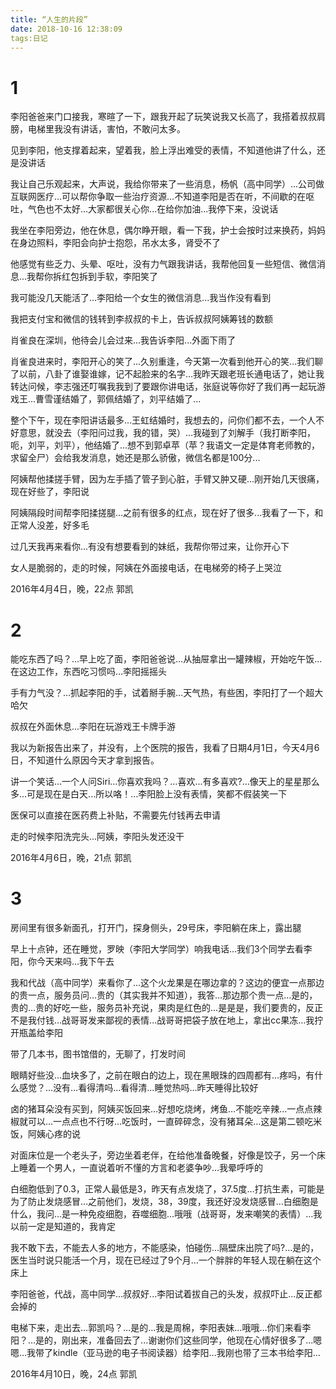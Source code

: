 ```yaml
---
title: “人生的片段”
date: 2018-10-16 12:38:09
tags:日记
---
```

# 1
李阳爸爸来门口接我，寒暄了一下，跟我开起了玩笑说我又长高了，我搭着叔叔肩膀，电梯里我没有讲话，害怕，不敢问太多。

见到李阳，他支撑着起来，望着我，脸上浮出难受的表情，不知道他讲了什么，还是没讲话

我让自己乐观起来，大声说，我给你带来了一些消息，杨帆（高中同学）...公司做互联网医疗...可以帮你争取一些治疗资源…不知道李阳是否在听，不间歇的在呕吐，气色也不太好...大家都很关心你...在给你加油...我停下来，没说话

我坐在李阳旁边，他在休息，偶尔睁开眼，看一下我，护士会按时过来换药，妈妈在身边照料，李阳会向护士抱怨，吊水太多，肾受不了

他感觉有些乏力、头晕、呕吐，没有力气跟我讲话，我帮他回复一些短信、微信消息...我帮你拆红包拆到手软，李阳笑了

我可能没几天能活了…李阳给一个女生的微信消息...我当作没有看到

我把支付宝和微信的钱转到李叔叔的卡上，告诉叔叔阿姨筹钱的数额

肖雀良在深圳，他待会儿会过来…我告诉李阳...外面下雨了

肖雀良进来时，李阳开心的笑了...久别重逢，今天第一次看到他开心的笑...我们聊了以前，八卦了谁娶谁嫁，记不起脸来的名字...我昨天跟老班长通电话了，她让我转达问候，李志强还叮嘱我我到了要跟你讲电话，张庭说等你好了我们再一起玩游戏王...曹雪谨结婚了，郭佩结婚了，刘平结婚了...

整个下午，现在李阳讲话最多…王虹结婚时，我想去的，问你们都不去，一个人不好意思，就没去（李阳问过我，我的错，哭）…我碰到了刘解手（我打断李阳，呃，刘平，刘平），他结婚了...想不到郭卓苹（苹？我语文一定是体育老师教的，求留全尸）会给我发消息，她还是那么骄傲，微信名都是100分...

阿姨帮他揉搓手臂，因为左手插了管子到心脏，手臂又肿又硬...刚开始几天很痛，现在好些了，李阳说

阿姨隔段时间帮李阳揉搓腿...之前有很多的红点，现在好了很多...我看了一下，和正常人没差，好多毛

过几天我再来看你...有没有想要看到的妹纸，我帮你带过来，让你开心下

女人是脆弱的，走的时候，阿姨在外面接电话，在电梯旁的椅子上哭泣

2016年4月4日，晚，22点
郭凯

# 2



能吃东西了吗？…早上吃了面，李阳爸爸说…从抽屉拿出一罐辣椒，开始吃午饭…在这边工作，东西吃习惯吗…李阳摇摇头

手有力气没？…抓起李阳的手，试着掰手腕…天气热，有些困，李阳打了一个超大哈欠

叔叔在外面休息...李阳在玩游戏王卡牌手游

我以为新报告出来了，并没有，上个医院的报告，我看了日期4月1日，今天4月6日，不知道什么原因今天才拿到报告。

讲一个笑话...一个人问Siri...你喜欢我吗？…喜欢...有多喜欢?…像天上的星星那么多…可是现在是白天...所以咯！…李阳脸上没有表情，笑都不假装笑一下

医保可以直接在医药费上补贴，不需要先付钱再去申请

走的时候李阳洗完头...阿姨，李阳头发还没干


2016年4月6日，晚，21点
郭凯

# 3
房间里有很多新面孔，打开门，探身侧头，29号床，李阳躺在床上，露出腿

早上十点钟，还在睡觉，罗映（李阳大学同学）响我电话…我们3个同学去看李阳，你今天来吗…我下午去

我和代战（高中同学）来看你了…这个火龙果是在哪边拿的？这边的便宜一点那边的贵一点，服务员问…贵的（其实我并不知道），我答…那边那个贵一点…是的，贵的…贵的好吃一些，服务员补充说，果肉是红色的…是是是，我们要贵的，反正不是我付钱…战哥哥发来鄙视的表情...战哥哥把袋子放在地上，拿出cc果冻…我拧开瓶盖给李阳

带了几本书，图书馆借的，无聊了，打发时间

眼睛好些没…血块多了，之前在眼白的边上，现在黑眼珠的四周都有…疼吗，有什么感觉？…没有…看得清吗…看得清...睡觉热吗…昨天睡得比较好

卤的猪耳朵没有买到，阿姨买饭回来…好想吃烧烤，烤鱼…不能吃辛辣…一点点辣椒就可以…一点点也不行呀…吃饭时，一直碎碎念，没有猪耳朵…这是第二顿吃米饭，阿姨心疼的说

对面床位是一个老头子，旁边坐着老伴，在给他准备晚餐，好像是饺子，另一个床上睡着一个男人，一直说着听不懂的方言和老婆争吵…我晕呼呼的

白细胞低到了0.3，正常人最低是3，昨天有点发烧了，37.5度…打抗生素，可能是为了防止发烧感冒…之前他们，发烧，38，39度，我还好没发烧感冒…白细胞是什么，我问…是一种免疫细胞，吞噬细胞…哦哦（战哥哥，发来嘲笑的表情）…我以前一定是知道的，我肯定

我不敢下去，不能去人多的地方，不能感染，怕碰伤…隔壁床出院了吗?…是的，医生当时说只能活一个月，现在已经过了9个月…一个胖胖的年轻人现在躺在这个床上

李阳爸爸，代战，高中同学...叔叔好...李阳试着拔自己的头发，叔叔吓止...反正都会掉的

电梯下来，走出去...郭凯吗？…是的…我是周棉，李阳表妹...哦哦…你们来看李阳？…是的，刚出来，准备回去了...谢谢你们这些同学，他现在心情好很多了...嗯嗯…我带了kindle（亚马逊的电子书阅读器）给李阳...我刚也带了三本书给李阳...

2016年4月10日，晚，24点
郭凯